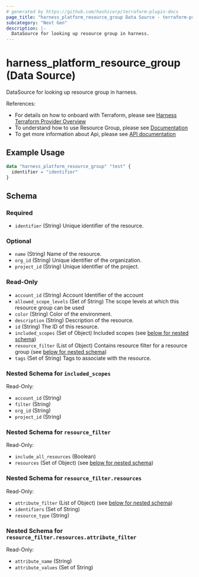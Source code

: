 ```yaml
---
# generated by https://github.com/hashicorp/terraform-plugin-docs
page_title: "harness_platform_resource_group Data Source - terraform-provider-harness"
subcategory: "Next Gen"
description: |-
  DataSource for looking up resource group in harness.
---
```


# harness_platform_resource_group (Data Source)

DataSource for looking up resource group in harness.

References:
- For details on how to onboard with Terraform, please see [Harness Terraform Provider Overview](https://developer.harness.io/docs/platform/terraform/harness-terraform-provider-overview/)
- To understand how to use Resource Group, please see [Documentation](https://developer.harness.io/docs/platform/role-based-access-control/add-resource-groups)
- To get more information about Api, please see [API documentation](https://apidocs.harness.io/tag/Harness-Resource-Group)
## Example Usage

```terraform
data "harness_platform_resource_group" "test" {
  identifier = "identifier"
}
```

<!-- schema generated by tfplugindocs -->
## Schema

### Required

- `identifier` (String) Unique identifier of the resource.

### Optional

- `name` (String) Name of the resource.
- `org_id` (String) Unique identifier of the organization.
- `project_id` (String) Unique identifier of the project.

### Read-Only

- `account_id` (String) Account Identifier of the account
- `allowed_scope_levels` (Set of String) The scope levels at which this resource group can be used
- `color` (String) Color of the environment.
- `description` (String) Description of the resource.
- `id` (String) The ID of this resource.
- `included_scopes` (Set of Object) Included scopes (see [below for nested schema](#nestedatt--included_scopes))
- `resource_filter` (List of Object) Contains resource filter for a resource group (see [below for nested schema](#nestedatt--resource_filter))
- `tags` (Set of String) Tags to associate with the resource.

<a id="nestedatt--included_scopes"></a>
### Nested Schema for `included_scopes`

Read-Only:

- `account_id` (String)
- `filter` (String)
- `org_id` (String)
- `project_id` (String)


<a id="nestedatt--resource_filter"></a>
### Nested Schema for `resource_filter`

Read-Only:

- `include_all_resources` (Boolean)
- `resources` (Set of Object) (see [below for nested schema](#nestedobjatt--resource_filter--resources))

<a id="nestedobjatt--resource_filter--resources"></a>
### Nested Schema for `resource_filter.resources`

Read-Only:

- `attribute_filter` (List of Object) (see [below for nested schema](#nestedobjatt--resource_filter--resources--attribute_filter))
- `identifiers` (Set of String)
- `resource_type` (String)

<a id="nestedobjatt--resource_filter--resources--attribute_filter"></a>
### Nested Schema for `resource_filter.resources.attribute_filter`

Read-Only:

- `attribute_name` (String)
- `attribute_values` (Set of String)


